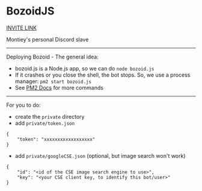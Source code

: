 # BozoidJS

[INVITE LINK](https://discordapp.com/oauth2/authorize?client_id=406249641139634178&scope=bot&permissions=8)

Montiey's personal Discord slave

---

Deploying Bozoid - The general idea:
* bozoid.js is a Node.js app, so we can do `node bozoid.js`
* If it crashes or you close the shell, the bot stops. So, we use a process manager: `pm2 start bozoid.js`
* See [PM2 Docs](http://pm2.keymetrics.io/docs/usage/pm2-doc-single-page/) for more commands

---

For you to do:
* create the `private` directory
* add `private/token.json`

```
{
	"token": "xxxxxxxxxxxxxxxxxx"
}
```

* add `private/googleCSE.json` (optional, but image search won't work)

```
{
	"id": "<id of the CSE image search engine to use>",
	"key": "<your CSE client key, to identify this bot/user>"
}
